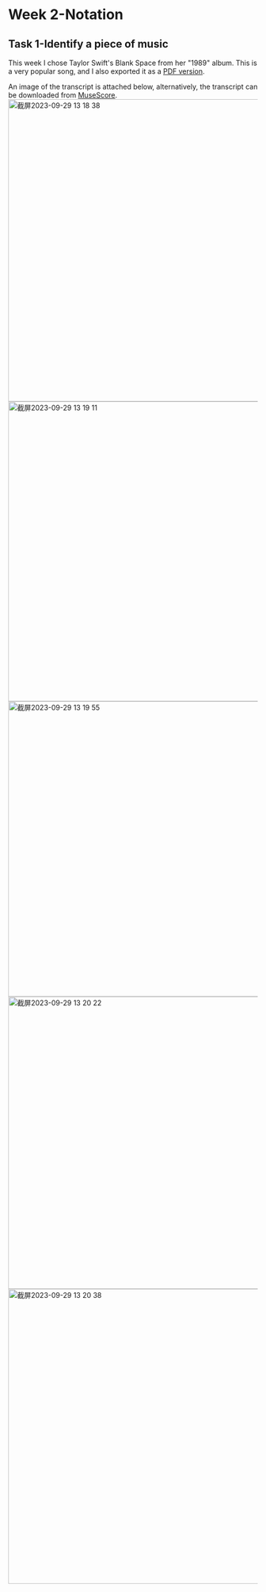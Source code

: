 # Week 2-Notation
## Task 1-Identify a piece of music
 This week I chose Taylor Swift's Blank Space from her "1989" album. This is a very popular song, and I also exported it as a [PDF version](../../data/Blank_Space_Taylor_Swift.pdf).
 
 An image of the transcript is attached below, alternatively, the transcript can be downloaded from [MuseScore](../../data/Blank_Space_Taylor_Swift.mscz).
<img width="610" alt="截屏2023-09-29 13 18 38" src="https://github.com/Vvvi00/MCA-2023/assets/145675705/29b289ae-1321-46f1-9e9d-9d98cc87676c">
<img width="605" alt="截屏2023-09-29 13 19 11" src="https://github.com/Vvvi00/MCA-2023/assets/145675705/fd09d152-4ba3-49f9-98f5-59d8db3921a7">
<img width="596" alt="截屏2023-09-29 13 19 55" src="https://github.com/Vvvi00/MCA-2023/assets/145675705/ec4bce43-72cf-4934-b0e3-d908becc762d">
<img width="590" alt="截屏2023-09-29 13 20 22" src="https://github.com/Vvvi00/MCA-2023/assets/145675705/521db45b-090d-4f21-b70a-c0bf54b09e94">
<img width="595" alt="截屏2023-09-29 13 20 38" src="https://github.com/Vvvi00/MCA-2023/assets/145675705/21184e3f-8b81-495e-9e5d-82ea7f515cd0">

